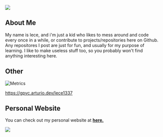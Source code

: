 ![](https://probot.media/9EuBIqgapI.gif)

## About Me
My name is lece, and i'm just a kid who likes to mess around and code every once in a while, or contribute to projects/repositories here on Github. Any repositores I post are just for fun, and usually for my purpose of learning. I like to make useless stuff too, so you probably won't find anything interesting here.

## Other

![Metrics](https://github-readme-stats.vercel.app/api?username=lece1337&show_icons=true&theme=radical)

https://gpvc.arturio.dev/lece1337
## Personal Website
You can check out my personal website at **[here.](https://lece1337.com)**

![](https://probot.media/9EuBIqgapI.gif)
